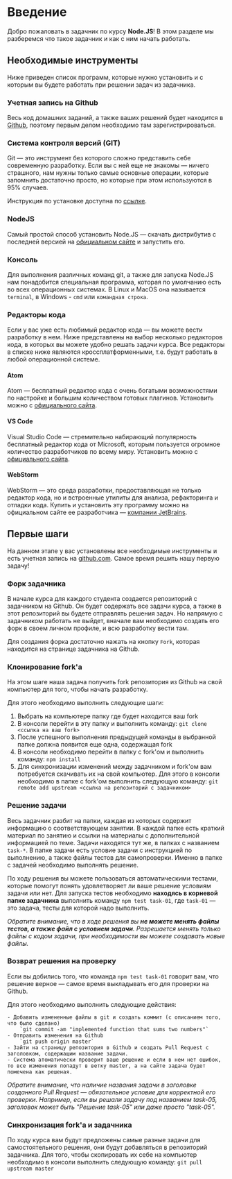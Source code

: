 # Введение

Добро пожаловать в задачник по курсу **Node.JS**!
В этом разделе мы разберемся что такое задачник и как с ним начать работать.

## Необходимые инструменты

Ниже приведен список программ, которые нужно установить и с которым вы будете работать 
при решении задач из задачника.

### Учетная запись на Github

Весь код домашних заданий, а также ваших решений будет находится в [Github](https://github.com/),
поэтому первым делом необходимо там зарегистрироваться.

### Система контроля версий (GIT)

Git — это инструмент без которого сложно представить себе современную разработку.
Если вы с ней еще не знакомы — ничего страшного, нам нужны только самые основные операции,
которые запомнить достаточно просто, но которые при этом используются в 95% случаев.

Инструкция по установке доступна по [ссылке](https://git-scm.com/book/ru/v2/%D0%92%D0%B2%D0%B5%D0%B4%D0%B5%D0%BD%D0%B8%D0%B5-%D0%A3%D1%81%D1%82%D0%B0%D0%BD%D0%BE%D0%B2%D0%BA%D0%B0-Git).  

### NodeJS

Самый простой способ установить Node.JS — скачать дистрибутив с последней версией на 
[официальном сайте](https://nodejs.org/en/download/) и запустить его.

### Консоль

Для выполнения различных команд git, а также для запуска Node.JS нам понадобится специальная программа, которая по 
умолчанию есть во всех операционных системах. В Linux и MacOS она называется `terminal`, в Windows - `cmd` или 
`командная строка`. 

### Редакторы кода

Если у вас уже есть любимый редактор кода — вы можете вести разработку в нем. Ниже представлены на выбор
несколько редакторов кода, в которых вы можете удобно решать задачи курса. Все редакторы в списке ниже являются
кроссплатформенными, т.е. будут работать в любой операционной системе.

#### Atom

Atom — бесплатный редактор кода с очень богатыми возможностями по настройке и большим количеством готовых
плагинов. Установить можно с [официального сайта](https://atom.io/).

#### VS Code

Visual Studio Code — стремительно набирающий популярность бесплатный редактор кода от Microsoft, которым 
пользуется огромное количество разработчиков по всему миру. Установить можно с [официального сайта](https://code.visualstudio.com/).  

#### WebStorm

WebStorm — это среда разработки, предоставляющая не только редактор кода, но и встроенные утилиты для анализа,
рефакторинга и отладки кода. Купить и установить эту программу можно на официальном сайте ее разработчика —
[компании JetBrains](https://www.jetbrains.com/webstorm/).

## Первые шаги

На данном этапе у вас установлены все необходимые инструменты и есть учетная запись 
на [github.com](https://github.com). Самое время решить нашу первую задачу!

### Форк задачника

В начале курса для каждого студента создается репозиторий с задачником на Github. Он будет содержать все задачи курса,
а также в этот репозиторий вы будете отправлять решения задач. Но напрямую с задачником работать не выйдет, 
вначале вам необходимо создать его форк в своем личном профиле, и всю разработку вести там. 

Для создания форка достаточно нажать на кнопку `Fork`, которая находится на странице задачника на Github. 

### Клонирование fork'а

На этом шаге наша задача получить fork репозитория из Github на свой компьютер для того, чтобы начать разработку.

Для этого необходимо выполнить следующие шаги:

1. Выбрать на компьютере папку где будет находится ваш fork
2. В консоли перейти в эту папку и выполнить команду:
    ```git clone <ссылка на ваш fork>```
3. После успешного выполнения предыдущей команды в выбранной папке должна появится еще одна, содержащая fork
4. В консоли необходимо перейти в папку с fork'ом и выполнить команду:
    ```npm install```
5. Для синхронизации изменений между задачником и fork'ом вам потребуется скачивать их на свой компьютер. 
Для этого в консоли необходимо в папке с fork'ом выполнить следующую команду:
    ```git remote add upstream <ссылка на репозиторий с задачником>```

### Решение задачи

Весь задачник разбит на папки, каждая из которых содержит информацию о соответствующем занятии. В каждой 
папке есть краткий материал по занятию и ссылки на материалы с дополнительной информацией по теме. Задачи находятся тут 
же, в папках с названием `task-*`. В папке задачи есть условие задачи с инструкцией по выполнению, а также файлы тестов 
для самопроверки. Именно в папке с задачей необходимо выполнять решение.

По ходу решения вы можете пользоваться автоматическими тестами, которые помогут понять удовлетворяет ли ваше решение 
условиям задачи или нет. Для запуска тестов необходимо **находясь в корневой папке задачника** выполнить команду 
`npm test task-01`, где `task-01` — это задача, тесты для которой надо выполнить.

*Обратите внимание, что в ходе решения вы **не можете менять файлы тестов, а также файл с условием задачи**. Разрешается 
менять только файлы с кодом задачи, при необходимости вы можете создавать новые файлы.*

### Возврат решения на проверку

Если вы добились того, что команда `npm test task-01` говорит вам, что решение верное — самое время 
выкладывать его для проверки на Github.

Для этого необходимо выполнить следующие действия:

    - Добавить измененные файлы в git и создать коммит (с описанием того, что было сделано)
        `git commit -am "implemented function that sums two numbers"`
    - Отправить изменения на Github
        `git push origin master`
    - Зайти на страницу репозитория в Github и создать Pull Request с заголовком, содержащим название задачи.
    - Система атоматически проверит ваше решение и если в нем нет ошибок, то все изменения попадут в ветку master, а на сайте задача будет помечена как решеная.

*Обратите внимание, что наличие названия задачи в заголовке созданного Pull Request — обязательное условие для 
корректной его проверки. Например, если вы решали задачу под названием task-05, заголовок может быть "Решение task-05"
или даже просто "task-05".*

### Синхронизация fork'а и задачника

По ходу курса вам будут предложены самые разные задачи для самостоятельного решения, они будут добавляться в репозиторий
задачника. Для того, чтобы скопировать их себе на компьютер необходимо в консоли выполнить следующую команду:
    ```git pull upstream master```
 